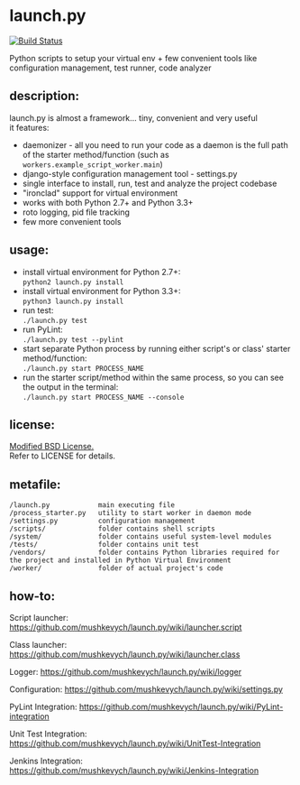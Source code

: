 launch.py
=========
[![Build Status](https://travis-ci.org/mushkevych/launch.py.svg)](https://travis-ci.org/mushkevych/launch.py)  

Python scripts to setup your virtual env + few convenient tools like configuration management, test runner, code analyzer

## description: ##

launch.py is almost a framework... tiny, convenient and very useful  
it features:

* daemonizer - all you need to run your code as a daemon is the full path of the starter method/function (such as `workers.example_script_worker.main`)
* django-style configuration management tool - settings.py
* single interface to install, run, test and analyze the project codebase
* "ironclad" support for virtual environment
* works with both Python 2.7+ and Python 3.3+
* roto logging, pid file tracking
* few more convenient tools

## usage: ##

* install virtual environment for Python 2.7+:  
`python2 launch.py install` 
* install virtual environment for Python 3.3+:  
`python3 launch.py install` 
* run test:   
`./launch.py test`
* run PyLint:   
`./launch.py test --pylint`
* start separate Python process by running either script's or class' starter method/function:  
`./launch.py start PROCESS_NAME`
* run the starter script/method within the same process, so you can see the output in the terminal:  
`./launch.py start PROCESS_NAME --console`

## license: ##

[Modified BSD License.](http://en.wikipedia.org/wiki/BSD_licenses#3-clause_license_.28.22Revised_BSD_License.22.2C_.22New_BSD_License.22.2C_or_.22Modified_BSD_License.22.29)  
Refer to LICENSE for details.

## metafile: ##

    /launch.py            main executing file  
    /process_starter.py   utility to start worker in daemon mode  
    /settings.py          configuration management  
    /scripts/             folder contains shell scripts  
    /system/              folder contains useful system-level modules  
    /tests/               folder contains unit test  
    /vendors/             folder contains Python libraries required for the project and installed in Python Virtual Environment  
    /worker/              folder of actual project's code  

## how-to: ##

Script launcher: https://github.com/mushkevych/launch.py/wiki/launcher.script  

Class launcher: https://github.com/mushkevych/launch.py/wiki/launcher.class  

Logger: https://github.com/mushkevych/launch.py/wiki/logger  

Configuration: https://github.com/mushkevych/launch.py/wiki/settings.py

PyLint Integration: https://github.com/mushkevych/launch.py/wiki/PyLint-integration

Unit Test Integration: https://github.com/mushkevych/launch.py/wiki/UnitTest-Integration

Jenkins Integration: https://github.com/mushkevych/launch.py/wiki/Jenkins-Integration


